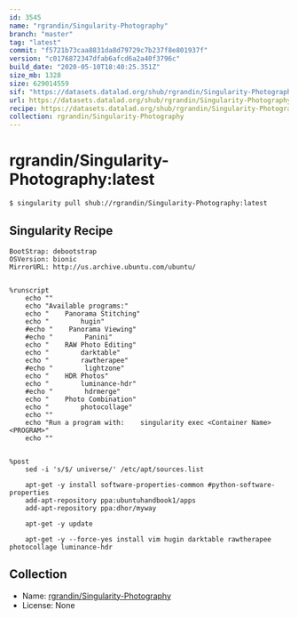 ```yaml
---
id: 3545
name: "rgrandin/Singularity-Photography"
branch: "master"
tag: "latest"
commit: "f5721b73caa8831da8d79729c7b237f8e801937f"
version: "c0176872347dfab6afcd6a2a40f3796c"
build_date: "2020-05-10T18:40:25.351Z"
size_mb: 1328
size: 629014559
sif: "https://datasets.datalad.org/shub/rgrandin/Singularity-Photography/latest/2020-05-10-f5721b73-c0176872/c0176872347dfab6afcd6a2a40f3796c.simg"
url: https://datasets.datalad.org/shub/rgrandin/Singularity-Photography/latest/2020-05-10-f5721b73-c0176872/
recipe: https://datasets.datalad.org/shub/rgrandin/Singularity-Photography/latest/2020-05-10-f5721b73-c0176872/Singularity
collection: rgrandin/Singularity-Photography
---
```


# rgrandin/Singularity-Photography:latest

```bash
$ singularity pull shub://rgrandin/Singularity-Photography:latest
```

## Singularity Recipe

```singularity
BootStrap: debootstrap
OSVersion: bionic 
MirrorURL: http://us.archive.ubuntu.com/ubuntu/


%runscript
    echo ""
    echo "Available programs:"
    echo "    Panorama Stitching"
    echo "        hugin"
    #echo "    Panorama Viewing"
    #echo "        Panini"
    echo "    RAW Photo Editing"
    echo "        darktable"
    echo "        rawtherapee" 
    #echo "        lightzone"
    echo "    HDR Photos"
    echo "        luminance-hdr"
    #echo "        hdrmerge"
    echo "    Photo Combination"
    echo "        photocollage"
    echo ""
    echo "Run a program with:    singularity exec <Container Name> <PROGRAM>"
    echo ""


%post
    sed -i 's/$/ universe/' /etc/apt/sources.list
    
    apt-get -y install software-properties-common #python-software-properties
    add-apt-repository ppa:ubuntuhandbook1/apps
    add-apt-repository ppa:dhor/myway

    apt-get -y update

    apt-get -y --force-yes install vim hugin darktable rawtherapee photocollage luminance-hdr
```

## Collection

 - Name: [rgrandin/Singularity-Photography](https://github.com/rgrandin/Singularity-Photography)
 - License: None

